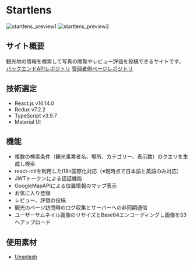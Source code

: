 # Startlens


![startlens_preview1](https://user-images.githubusercontent.com/42575165/106087559-9ab4d480-6167-11eb-83ae-187404a3cdb3.png)
![startlens_preview2](https://user-images.githubusercontent.com/42575165/106087567-9d172e80-6167-11eb-97b5-3d4075d9ff23.png)


## サイト概要

観光地の情報を検索して写真の閲覧やレビュー評価を投稿できるサイトです。
[バックエンドAPIレポジトリ](https://github.com/yuta252/startlens_web_backend)
[管理者側ページレポジトリ](https://github.com/yuta252/startlens_react_frontend)

## 技術選定

- React.js    v16.14.0
- Redux       v7.2.2
- TypeScript  v3.9.7
- Material UI

## 機能

- 複数の検索条件（観光事業者名、場所、カテゴリー、表示数）のクエリを生成し検索
- react-intlを利用したi18n国際化対応（※現時点で日本語と英語のみ対応）
- JWTトークンによる認証機能
- GoogleMapAPIによる位置情報のマップ表示
- お気に入り登録
- レビュー、評価の投稿
- 観光のページ訪問時のログ収集とサーバーへの非同期通信
- ユーザーサムネイル画像のリサイズとBase64エンコーディングし画像をS3へアップロード


## 使用素材

- [Unsplash](https://unsplash.com/)
